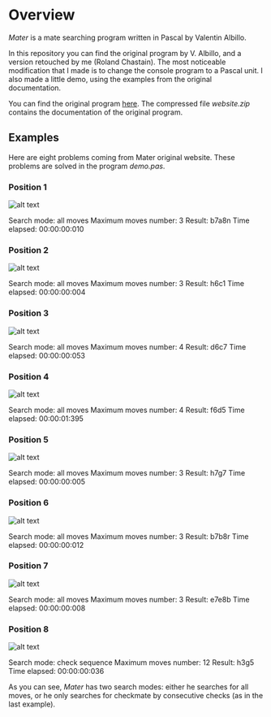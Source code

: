 # Overview

*Mater* is a mate searching program written in Pascal by Valentin Albillo.

In this repository you can find the original program by V. Albillo, and a version retouched by me (Roland Chastain). The most noticeable modification that I made is to change the console program to a Pascal unit. I also made a little demo, using the examples from the original documentation.

You can find the original program [here](original/mater.txt). The compressed file *website.zip* contains the documentation of the original program.

## Examples

Here are eight problems coming from Mater original website. These problems are solved in the program *demo.pas*.

### Position 1

![alt text](pictures/position1.png)

  Search mode: all moves
  Maximum moves number: 3
  Result: b7a8n
  Time elapsed: 00:00:00:010

### Position 2

![alt text](pictures/position2.png)

  Search mode: all moves
  Maximum moves number: 3
  Result: h6c1
  Time elapsed: 00:00:00:004

### Position 3

![alt text](pictures/position3.png)

  Search mode: all moves
  Maximum moves number: 4
  Result: d6c7
  Time elapsed: 00:00:00:053

### Position 4

![alt text](pictures/position4.png)

  Search mode: all moves
  Maximum moves number: 4
  Result: f6d5
  Time elapsed: 00:00:01:395

### Position 5

![alt text](pictures/position5.png)

  Search mode: all moves
  Maximum moves number: 3
  Result: h7g7
  Time elapsed: 00:00:00:005

### Position 6

![alt text](pictures/position6.png)

  Search mode: all moves
  Maximum moves number: 3
  Result: b7b8r
  Time elapsed: 00:00:00:012

### Position 7

![alt text](pictures/position7.png)

  Search mode: all moves
  Maximum moves number: 3
  Result: e7e8b
  Time elapsed: 00:00:00:008

### Position 8

![alt text](pictures/position8.png)

  Search mode: check sequence
  Maximum moves number: 12
  Result: h3g5
  Time elapsed: 00:00:00:036

As you can see, *Mater* has two search modes: either he searches for all moves, or he only searches for checkmate by consecutive checks (as in the last example).

